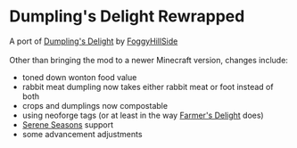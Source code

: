 # Dumpling's Delight Rewrapped
A port of [Dumpling's Delight](https://modrinth.com/mod/dumplings-delight) by [FoggyHillSide](https://modrinth.com/user/FoggyHillside) 
<br><br>
Other than bringing the mod to a newer Minecraft version, changes include:
- toned down wonton food value
- rabbit meat dumpling now takes either rabbit meat or foot instead of both
- crops and dumplings now compostable
- using neoforge tags (or at least in the way [Farmer's Delight](https://modrinth.com/mod/farmers-delight) does)
- [Serene Seasons](https://modrinth.com/mod/serene-seasons) support
- some advancement adjustments